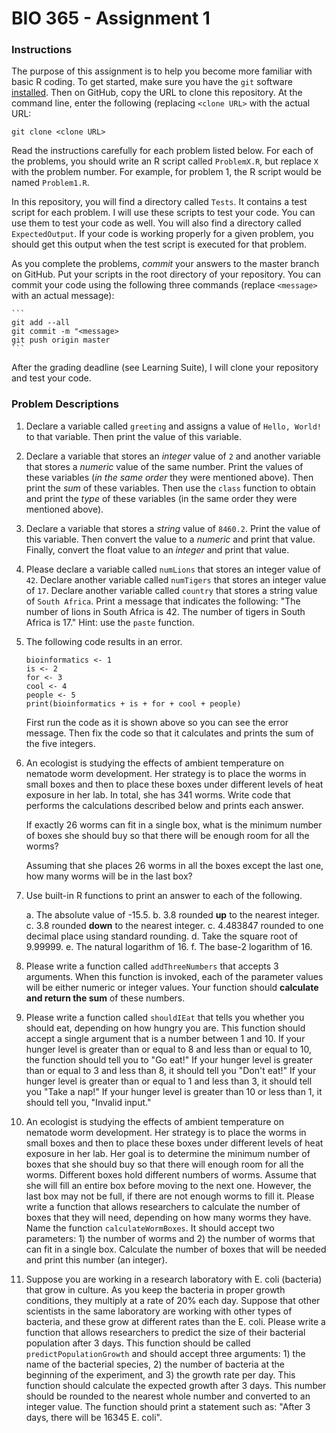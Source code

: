 # BIO 365 - Assignment 1

### Instructions

The purpose of this assignment is to help you become more familiar with basic R coding. To get started, make sure you have the `git` software [installed](https://git-scm.com/downloads). Then on GitHub, copy the URL to clone this repository. At the command line, enter the following (replacing `<clone URL>` with the actual URL:

```
git clone <clone URL>
```

Read the instructions carefully for each problem listed below. For each of the problems, you should write an R script called `ProblemX.R`, but replace `X` with the problem number. For example, for problem 1, the R script would be named `Problem1.R`.

In this repository, you will find a directory called `Tests`. It contains a test script for each problem. I will use these scripts to test your code. You can use them to test your code as well. You will also find a directory called `ExpectedOutput`. If your code is working properly for a given problem, you should get this output when the test script is executed for that problem.

As you complete the problems, *commit* your answers to the master branch on GitHub. Put your scripts in the root directory of your repository. You can commit your code using the following three commands (replace `<message>` with an actual message):

    ```
    git add --all
    git commit -m "<message>
    git push origin master
    ```

After the grading deadline (see Learning Suite), I will clone your repository and test your code.

### Problem Descriptions

1. Declare a variable called `greeting` and assigns a value of `Hello, World!` to that variable. Then print the value of this variable.

2. Declare a variable that stores an *integer* value of `2` and another variable that stores a *numeric* value of the same number. Print the values of these variables (*in the same order* they were mentioned above). Then print the *sum* of these variables. Then use the `class` function to obtain and print the *type* of these variables (in the same order they were mentioned above).

3. Declare a variable that stores a *string* value of `8460.2`. Print the value of this variable. Then convert the value to a *numeric* and print that value. Finally, convert the float value to an *integer* and print that value.

4. Please declare a variable called `numLions` that stores an integer value of `42`. Declare another variable called `numTigers` that stores an integer value of `17`. Declare another variable called `country` that stores a string value of `South Africa`. Print a message that indicates the following: "The number of lions in South Africa is 42. The number of tigers in South Africa is 17." Hint: use the `paste` function.

5. The following code results in an error.

    ```
    bioinformatics <- 1
    is <- 2
    for <- 3
    cool <- 4
    people <- 5
    print(bioinformatics + is + for + cool + people)
    ```

    First run the code as it is shown above so you can see the error message. Then fix the code so that it calculates and prints the sum of the five integers.

6. An ecologist is studying the effects of ambient temperature on nematode worm development. Her strategy is to place the worms in small boxes and then to place these boxes under different levels of heat exposure in her lab. In total, she has 341 worms. Write code that performs the calculations described below and prints each answer.

    If exactly 26 worms can fit in a single box, what is the minimum number of boxes she should buy so that there will be enough room for all the worms?

    Assuming that she places 26 worms in all the boxes except the last one, how many worms will be in the last box?

7. Use built-in R functions to print an answer to each of the following.

    a. The absolute value of -15.5.
    b. 3.8 rounded **up** to the nearest integer.
    c. 3.8 rounded **down** to the nearest integer.
    c. 4.483847 rounded to one decimal place using standard rounding.
    d. Take the square root of 9.99999.
    e. The natural logarithm of 16.
    f. The base-2 logarithm of 16.

8. Please write a function called `addThreeNumbers` that accepts 3 arguments. When this function is invoked, each of the parameter values will be either numeric or integer values. Your function should **calculate and return the sum** of these numbers.

9. Please write a function called `shouldIEat` that tells you whether you should eat, depending on how hungry you are. This function should accept a single argument that is a number between 1 and 10. If your hunger level is greater than or equal to 8 and less than or equal to 10, the function should tell you to "Go eat!" If your hunger level is greater than or equal to 3 and less than 8, it should tell you "Don't eat!" If your hunger level is greater than or equal to 1 and less than 3, it should tell you "Take a nap!" If your hunger level is greater than 10 or less than 1, it should tell you, "Invalid input."

10. An ecologist is studying the effects of ambient temperature on nematode worm development. Her strategy is to place the worms in small boxes and then to place these boxes under different levels of heat exposure in her lab. Her goal is to determine the minimum number of boxes that she should buy so that there will enough room for all the worms. Different boxes hold different numbers of worms. Assume that she will fill an entire box before moving to the next one. However, the last box may not be full, if there are not enough worms to fill it. Please write a function that allows researchers to calculate the number of boxes that they will need, depending on how many worms they have. Name the function `calculateWormBoxes`. It should accept two parameters: 1) the number of worms and 2) the number of worms that can fit in a single box. Calculate the number of boxes that will be needed and print this number (an integer).

11. Suppose you are working in a research laboratory with E. coli (bacteria) that grow in culture. As you keep the bacteria in proper growth conditions, they multiply at a rate of 20% each day. Suppose that other scientists in the same laboratory are working with other types of bacteria, and these grow at different rates than the E. coli. Please write a function that allows researchers to predict the size of their bacterial population after 3 days. This function should be called `predictPopulationGrowth` and should accept three arguments: 1) the name of the bacterial species, 2) the number of bacteria at the beginning of the experiment, and 3) the growth rate per day. This function should calculate the expected growth after 3 days. This number should be rounded to the nearest whole number and converted to an integer value. The function should print a statement such as: "After 3 days, there will be 16345 E. coli".